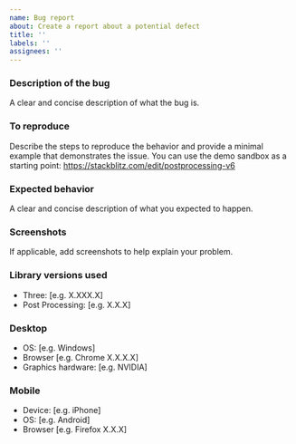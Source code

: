 ```yaml
---
name: Bug report
about: Create a report about a potential defect
title: ''
labels: ''
assignees: ''
---
```


### Description of the bug

A clear and concise description of what the bug is.


### To reproduce

Describe the steps to reproduce the behavior and provide a minimal example that demonstrates the issue. You can use the demo sandbox as a starting point: https://stackblitz.com/edit/postprocessing-v6


### Expected behavior

A clear and concise description of what you expected to happen.


### Screenshots

If applicable, add screenshots to help explain your problem.


### Library versions used

 - Three: [e.g. X.XXX.X]
 - Post Processing: [e.g. X.X.X]


### Desktop

 - OS: [e.g. Windows]
 - Browser [e.g. Chrome X.X.X.X]
 - Graphics hardware: [e.g. NVIDIA]


### Mobile

 - Device: [e.g. iPhone]
 - OS: [e.g. Android]
 - Browser [e.g. Firefox X.X.X]
